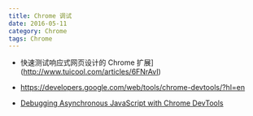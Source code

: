 ```yaml
---
title: Chrome 调试
date: 2016-05-11
category: Chrome
tags: Chrome
---
```



- 快速测试响应式网页设计的 Chrome 扩展](http://www.tuicool.com/articles/6FNrAvI)
- https://developers.google.com/web/tools/chrome-devtools/?hl=en


- [Debugging Asynchronous JavaScript with Chrome DevTools](http://www.html5rocks.com/en/tutorials/developertools/async-call-stack/)

